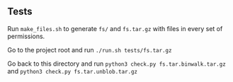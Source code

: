 Tests
---


Run `make_files.sh` to generate `fs/` and `fs.tar.gz` with files in every set of permissions.

Go to the project root and run `./run.sh tests/fs.tar.gz`

Go back to this directory and run `python3 check.py fs.tar.binwalk.tar.gz` and `python3 check.py fs.tar.unblob.tar.gz`
